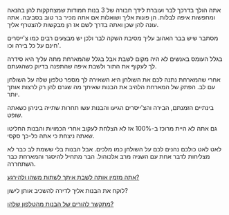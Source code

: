 אתה הולך בדרכך לבר ועוברת לידך חבורה של 3 בנות חמודות שמצחקקות להן בהנאה ומחפשות איפה לבלות.
הן פונות אליך ושואלות אם אתה מכיר בר טוב בסביבה.
אתה עונה להן שכן ואתה בדרך לשם אז הן מבקשות להצטרף אליך.

מסתבר שיש בבר האהוב עליך מסיבת השקה לבר ולכן יש מבצעים רבים כמו צ'ייסרים חינם על כל בירה וכו'.

בגלל העומס באנשים לא היה מקום לשבת אבל בגלל שהמארחת מתה עליך היא סידרה לך לעקוף את התור ולשבת איפה שהתפנה בדיוק כשהגעתם.

אחרי שהמארחת נתנה לכם את השולחן היא השאירה לך מספר טלפון שלה על השולחן עם לב.
הפתק של המארחת הלהיב את הבנות שאיתך מה שגרם להן רק לרצות אותך יותר.

בינתיים הזמנתם, הבירה והצ'ייסרים הגיעו והבנות עשו תחרות שתייה ביניהן כשאתה שופט.

גם אתה לא היית מרוכז ב-100% אז לא הצלחת לעקוב אחרי הכמויות והבנות החליטו שאתה ניצחת כי אתה כל-כך סקסי.

לאט לאט כולכם נהנים לכם על השולחן כמו מלכים.
אבל הבנות בלי ששמת לב כבר לא מצליחות לדבר אחת עם השניה מרב אלכוהול.
הבר מתחיל להיסגר והמארחת כבר השתחררה.

[אתה מזמין אותה לשבת איתך לשתות משהו ולהירגע?](sit/drink.md)

לוקח את הבנות אליך לדירה להשכיב אותן לישון?

[מתקשר להורים של הבנות מהטלפון שלהן?](phone/parents.md)
